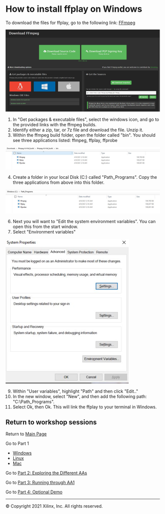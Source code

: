 # How to install ffplay on Windows

To download the files for ffplay, go to the following link: [FFmpeg](https://ffmpeg.org/download.html#build-windows)

<img src="/images/ffmpeg_install.JPG">


1. In "Get packages & executable files", select the windows icon, and go to the provided links with the ffmpeg builds. 
2. Identify either a zip, tar, or 7z file and download the file. Unzip it.
3.  Within the ffmpeg build folder, open the folder called "bin". You should see three applications listed: ffmpeg, ffplay, ffprobe

<img src="/images/ffmpeg_install2.JPG">

4.  Create a folder in your local Disk (C:) called "Path_Programs". Copy the three applications from above into this folder.

<img src="/images/ffmpeg_install3.JPG">

6.  Next you will want to "Edit the system environment variables". You can open this from the start window. 
7.  Select "Environment variables"

<img src="/images/environment_variable_edit1.JPG">

9.  Within "User variables", highlight "Path" and then click "Edit.."
10.  In the new window, select "New", and then add the following path: "C:\Path_Programs".
11.  Select Ok, then Ok. This will link the ffplay to your terminal in Windows. 

## Return to workshop sessions
Return to [Main Page](https://github.com/Xilinx/Xilinx_KV260_Workshop)

Go to Part 1
 - [Windows](https://github.com/Xilinx/Xilinx_KV260_Workshop/blob/main/Part%201:%20Setup%20Board.md)
 - [Linux](https://github.com/Xilinx/Xilinx_KV260_Workshop/blob/main/Linux%20set-up.md)
 - [Mac](https://github.com/Xilinx/Xilinx_KV260_Workshop/blob/main/Mac%20set-up.md)


Go to [Part 2: Exploring the Different AAs](https://github.com/Xilinx/Xilinx_KV260_Workshop/blob/main/Part%202:%20Exploring%20the%20Different%20AAs.md)

Go to [Part 3: Running through AA1](https://github.com/Xilinx/Xilinx_KV260_Workshop/blob/main/Part%203:%20Running%20through%20AA1.md)

Go to [Part 4: Optional Demo](https://github.com/Xilinx/Xilinx_KV260_Workshop/blob/main/Part%204:%20Optional%20Demo.md) 

------------------------------------------------------
&copy; Copyright 2021 Xilinx, Inc. All rights reserved.


